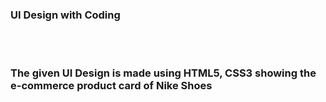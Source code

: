 <h3> UI Design with Coding </h3>
<br>
<br>
<h3>The given UI Design is made using HTML5, CSS3 showing the e-commerce product card of Nike Shoes</h3>
